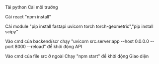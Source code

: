 Tải python Cài môi trường

Cài react "npm install"

Cài module "pip install fastapi uvicorn torch torch-geometric","pip install scipy"

Vào cmd của backend/scr chạy "uvicorn src.server:app --host 0.0.0.0 --port 8000 --reload" để khởi động API

Vào cmd của file src ở ngoài Chạy "npm start" để khởi động Giao diện


